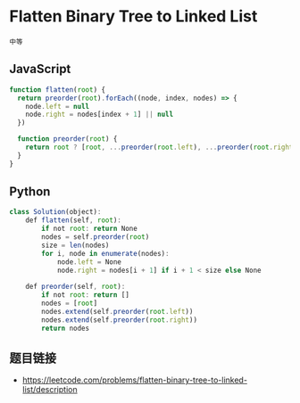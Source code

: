 # Flatten Binary Tree to Linked List
`中等`

## JavaScript
```javascript
function flatten(root) {
  return preorder(root).forEach((node, index, nodes) => {
    node.left = null
    node.right = nodes[index + 1] || null
  })

  function preorder(root) {
    return root ? [root, ...preorder(root.left), ...preorder(root.right)] : []
  }
}
```
## Python
```javascript
class Solution(object):
    def flatten(self, root):
        if not root: return None
        nodes = self.preorder(root)
        size = len(nodes)
        for i, node in enumerate(nodes):
            node.left = None
            node.right = nodes[i + 1] if i + 1 < size else None
        
    def preorder(self, root):
        if not root: return []
        nodes = [root]
        nodes.extend(self.preorder(root.left))
        nodes.extend(self.preorder(root.right))
        return nodes
```

## 题目链接
* https://leetcode.com/problems/flatten-binary-tree-to-linked-list/description
